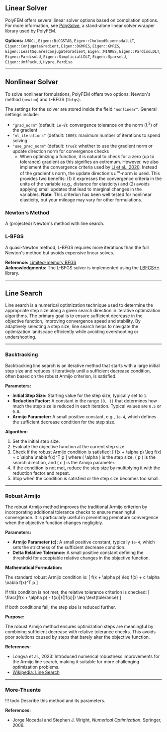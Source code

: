 ## Linear Solver

PolyFEM offers several linear solver options based on compilation options. For more information, see [PolySolve](../polysolve.md), a stand-alone linear solver wrapper library used by PolyFEM.

**Options:** `AMGCL`, `Eigen::BiCGSTAB`, `Eigen::CholmodSupernodalLLT`, `Eigen::ConjugateGradient`, `Eigen::DGMRES`, `Eigen::GMRES`, `Eigen::LeastSquaresConjugateGradient`, `Eigen::MINRES`, `Eigen::PardisoLDLT`, `Eigen::PardisoLU`, `Eigen::SimplicialLDLT`, `Eigen::SparseLU`, `Eigen::UmfPackLU`, `Hypre`, `Pardiso` 

---

## Nonlinear Solver

To solve nonlinear formulations, PolyFEM offers two options: Newton's method (`newton`) and L-BFGS (`lbfgs`).

The settings for the solver are stored inside the field `"nonlinear"`. General settings include:

* `"grad_norm"` (default: `1e-8`): convergence tolerance on the norm ($L^2$) of the gradient
* `"nl_iterations"` (default: `1000`): maximum number of iterations to spend solving
* `"use_grad_norm"` (default: `true`): whether to use the gradient norm or update direction norm for convergence checks
    * When optimizing a function, it is natural to check for a zero (up to tolerance) gradient as this signifies an extremum. However, we also implement the convergence criteria used by [Li et al., 2020](https://ipc-sim.github.io/). Instead of the gradient's norm, the update direction's $L^\infty$-norm is used. This provides two benefits: (1) it expresses the convergence criteria in the units of the variable (e.g., distance for elasticity) and (2) avoids applying small updates that lead to marginal changes in the variables. **Note:** This criterion has been well tested for nonlinear elasticity, but your mileage may vary for other formulations.

### Newton's Method

A (projected) Newton's method with line search.

### L-BFGS

A quasi-Newton method, L-BFGS requires more iterations than the full Newton's method but avoids expensive linear solves.

**Reference:** [Limited-memory BFGS](https://en.wikipedia.org/wiki/Limited-memory_BFGS)  
**Acknowledgments:** The L-BFGS solver is implemented using the [LBFGS++](https://github.com/yixuan/LBFGSpp) library.

---

## Line Search

Line search is a numerical optimization technique used to determine the appropriate step size along a given search direction in iterative optimization algorithms. The primary goal is to ensure sufficient decrease in the objective function, improving convergence speed and stability. By adaptively selecting a step size, line search helps to navigate the optimization landscape efficiently while avoiding overshooting or undershooting.

---

### Backtracking

Backtracking line search is an iterative method that starts with a large initial step size and reduces it iteratively until a sufficient decrease condition, often based on the robust Armijo criterion, is satisfied.

**Parameters:**

- **Initial Step Size:** Starting value for the step size, typically set to `1`.
- **Reduction Factor:** A constant in the range `(0, 1)` that determines how much the step size is reduced in each iteration. Typical values are `0.5` or `0.8`.
- **Armijo Parameter:** A small positive constant, e.g., `1e-4`, which defines the sufficient decrease condition for the step size.

**Algorithm:**

1. Set the initial step size.
2. Evaluate the objective function at the current step size.
3. Check if the robust Armijo condition is satisfied:
   \[
   f(x + \alpha p) \leq f(x) + c \alpha \nabla f(x)^T p
   \]
   where \( \alpha \) is the step size, \( p \) is the search direction, and \( c \) is the Armijo parameter.
4. If the condition is not met, reduce the step size by multiplying it with the reduction factor and repeat.
5. Stop when the condition is satisfied or the step size becomes too small.

---

### Robust Armijo

The robust Armijo method improves the traditional Armijo criterion by incorporating additional tolerance checks to ensure meaningful convergence. It is particularly useful in preventing premature convergence when the objective function changes negligibly.

**Parameters:**

- **Armijo Parameter (c):** A small positive constant, typically `1e-4`, which sets the strictness of the sufficient decrease condition.
- **Delta Relative Tolerance:** A small positive constant defining the threshold for acceptable relative changes in the objective function.

**Mathematical Formulation:**

The standard robust Armijo condition is:
\[
f(x + \alpha p) \leq f(x) + c \alpha \nabla f(x)^T p
\]

If this condition is not met, the relative tolerance criterion is checked:
\[
\frac{|f(x + \alpha p) - f(x)|}{|f(x)|} \leq \text{tolerance}
\]

If both conditions fail, the step size is reduced further.

**Purpose:**

The robust Armijo method ensures optimization steps are meaningful by combining sufficient decrease with relative tolerance checks. This avoids poor solutions caused by steps that barely alter the objective function.

**References:**

- Longva et al., 2023: Introduced numerical robustness improvements for the Armijo line search, making it suitable for more challenging optimization problems. 
- [Wikipedia: Line Search](https://en.wikipedia.org/wiki/Line_search)

---


### More-Thuente

!!! todo
    Describe this method and its parameters.


**References:**

- Jorge Nocedal and Stephen J. Wright, *Numerical Optimization*, Springer, 2006.
